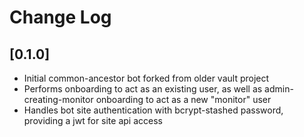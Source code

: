 # Change Log

## [0.1.0]
- Initial common-ancestor bot forked from older vault project
- Performs onboarding to act as an existing user, as well as admin-creating-monitor onboarding to act as a new "monitor" user
- Handles bot site authentication with bcrypt-stashed password, providing a jwt for site api access
